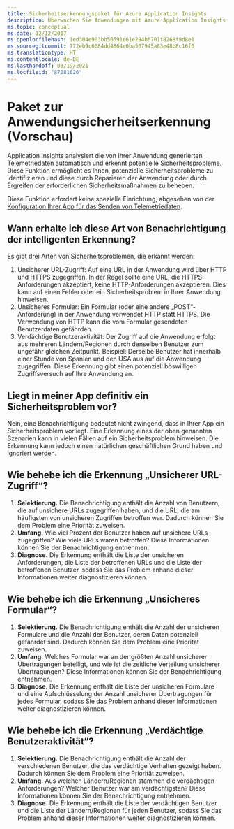 ```yaml
---
title: Sicherheitserkennungspaket für Azure Application Insights
description: Überwachen Sie Anwendungen mit Azure Application Insights und der intelligenten Erkennung auf potenzielle Sicherheitsprobleme.
ms.topic: conceptual
ms.date: 12/12/2017
ms.openlocfilehash: 1ed304e903bb50591e61e294b6701f8268f9d8e1
ms.sourcegitcommit: 772eb9c6684dd4864e0ba507945a83e48b8c16f0
ms.translationtype: HT
ms.contentlocale: de-DE
ms.lasthandoff: 03/19/2021
ms.locfileid: "87081626"
---
```

# <a name="application-security-detection-pack-preview"></a>Paket zur Anwendungsicherheitserkennung (Vorschau)

Application Insights analysiert die von Ihrer Anwendung generierten Telemetriedaten automatisch und erkennt potentielle Sicherheitsprobleme. Diese Funktion ermöglicht es Ihnen, potenzielle Sicherheitsprobleme zu identifizieren und diese durch Reparieren der Anwendung oder durch Ergreifen der erforderlichen Sicherheitsmaßnahmen zu beheben.

Diese Funktion erfordert keine spezielle Einrichtung, abgesehen von der [Konfiguration Ihrer App für das Senden von Telemetriedaten](./usage-overview.md).

## <a name="when-would-i-get-this-type-of-smart-detection-notification"></a>Wann erhalte ich diese Art von Benachrichtigung der intelligenten Erkennung?
Es gibt drei Arten von Sicherheitsproblemen, die erkannt werden:
1. Unsicherer URL-Zugriff: Auf eine URL in der Anwendung wird über HTTP und HTTPS zugegriffen. In der Regel sollte eine URL, die HTTPS-Anforderungen akzeptiert, keine HTTP-Anforderungen akzeptieren. Dies kann auf einen Fehler oder ein Sicherheitsproblem in Ihrer Anwendung hinweisen.
2. Unsicheres Formular: Ein Formular (oder eine andere „POST“-Anforderung) in der Anwendung verwendet HTTP statt HTTPS. Die Verwendung von HTTP kann die vom Formular gesendeten Benutzerdaten gefährden.
3. Verdächtige Benutzeraktivität: Der Zugriff auf die Anwendung erfolgt aus mehreren Ländern/Regionen durch denselben Benutzer zum ungefähr gleichen Zeitpunkt. Beispiel: Derselbe Benutzer hat innerhalb einer Stunde von Spanien und den USA aus auf die Anwendung zugegriffen. Diese Erkennung gibt einen potenziell böswilligen Zugriffsversuch auf Ihre Anwendung an.

## <a name="does-my-app-definitely-have-a-security-issue"></a>Liegt in meiner App definitiv ein Sicherheitsproblem vor?
Nein, eine Benachrichtigung bedeutet nicht zwingend, dass in Ihrer App ein Sicherheitsproblem vorliegt. Eine Erkennung eines der oben genannten Szenarien kann in vielen Fällen auf ein Sicherheitsproblem hinweisen. Die Erkennung kann jedoch einen natürlichen geschäftlichen Grund haben und ignoriert werden.

## <a name="how-do-i-fix-the-insecure-url-access-detection"></a>Wie behebe ich die Erkennung „Unsicherer URL-Zugriff“?
1. **Selektierung.** Die Benachrichtigung enthält die Anzahl von Benutzern, die auf unsichere URLs zugegriffen haben, und die URL, die am häufigsten von unsicheren Zugriffen betroffen war. Dadurch können Sie dem Problem eine Priorität zuweisen.
2. **Umfang.** Wie viel Prozent der Benutzer haben auf unsichere URLs zugegriffen? Wie viele URLs waren betroffen? Diese Informationen können Sie der Benachrichtigung entnehmen.
3. **Diagnose.** Die Erkennung enthält die Liste der unsicheren Anforderungen, die Liste der betroffenen URLs und die Liste der betroffenen Benutzer, sodass Sie das Problem anhand dieser Informationen weiter diagnostizieren können.

## <a name="how-do-i-fix-the-insecure-form-detection"></a>Wie behebe ich die Erkennung „Unsicheres Formular“?
1. **Selektierung.** Die Benachrichtigung enthält die Anzahl der unsicheren Formulare und die Anzahl der Benutzer, deren Daten potenziell gefährdet sind. Dadurch können Sie dem Problem eine Priorität zuweisen.
2. **Umfang.** Welches Formular war an der größten Anzahl unsicherer Übertragungen beteiligt, und wie ist die zeitliche Verteilung unsicherer Übertragungen? Diese Informationen können Sie der Benachrichtigung entnehmen.
3. **Diagnose.** Die Erkennung enthält die Liste der unsicheren Formulare und eine Aufschlüsselung der Anzahl unsicherer Übertragungen für jedes Formular, sodass Sie das Problem anhand dieser Informationen weiter diagnostizieren können.

## <a name="how-do-i-fix-the-suspicious-user-activity-detection"></a>Wie behebe ich die Erkennung „Verdächtige Benutzeraktivität“?
1. **Selektierung.** Die Benachrichtigung enthält die Anzahl der verschiedenen Benutzer, die das verdächtige Verhalten gezeigt haben. Dadurch können Sie dem Problem eine Priorität zuweisen.
2. **Umfang.** Aus welchen Ländern/Regionen stammen die verdächtigen Anforderungen? Welcher Benutzer war am verdächtigsten? Diese Informationen können Sie der Benachrichtigung entnehmen.
3. **Diagnose.** Die Erkennung enthält die Liste der verdächtigen Benutzer und die Liste der Ländern/Regionen für jeden Benutzer, sodass Sie das Problem anhand dieser Informationen weiter diagnostizieren können.
